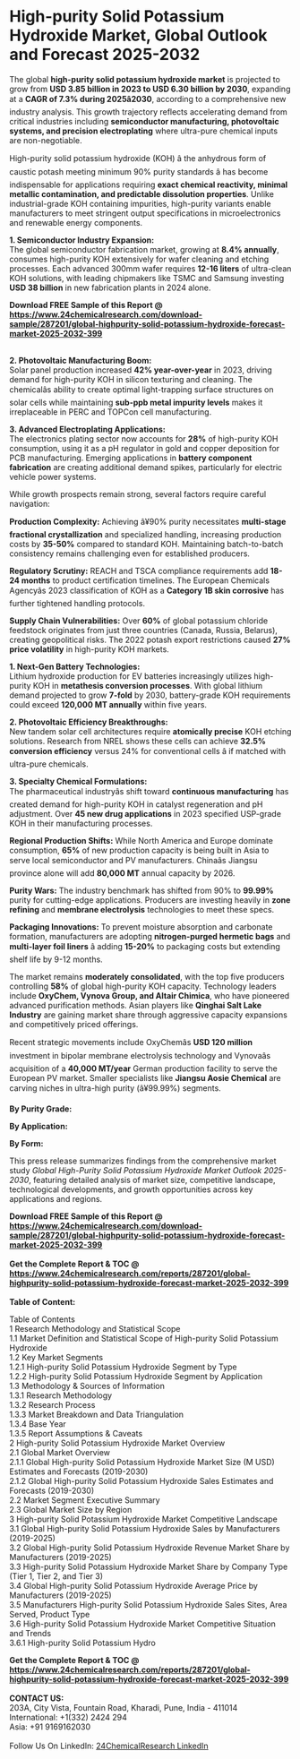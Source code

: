 <h1>High-purity Solid Potassium Hydroxide Market, Global Outlook and Forecast 2025-2032</h1><p>The global <strong>high-purity solid potassium hydroxide market</strong> is projected to grow from <strong>USD 3.85 billion in 2023 to USD 6.30 billion by 2030</strong>, expanding at a <strong>CAGR of 7.3% during 2025â2030</strong>, according to a comprehensive new industry analysis. This growth trajectory reflects accelerating demand from critical industries including <strong>semiconductor manufacturing, photovoltaic systems, and precision electroplating</strong> where ultra-pure chemical inputs are non-negotiable.</p><p>High-purity solid potassium hydroxide (KOH) â the anhydrous form of caustic potash meeting minimum 90% purity standards â has become indispensable for applications requiring <strong>exact chemical reactivity, minimal metallic contamination, and predictable dissolution properties</strong>. Unlike industrial-grade KOH containing impurities, high-purity variants enable manufacturers to meet stringent output specifications in microelectronics and renewable energy components.</p><p><strong>1. Semiconductor Industry Expansion:</strong><br>
The global semiconductor fabrication market, growing at <strong>8.4% annually</strong>, consumes high-purity KOH extensively for wafer cleaning and etching processes. Each advanced 300mm wafer requires <strong>12-16 liters</strong> of ultra-clean KOH solutions, with leading chipmakers like TSMC and Samsung investing <strong>USD 38 billion</strong> in new fabrication plants in 2024 alone.</p><div><b>Download FREE Sample of this Report @ 
            <a href="https://www.24chemicalresearch.com/download-sample/287201/global-highpurity-solid-potassium-hydroxide-forecast-market-2025-2032-399">
            https://www.24chemicalresearch.com/download-sample/287201/global-highpurity-solid-potassium-hydroxide-forecast-market-2025-2032-399</a></b></div><br><p><strong>2. Photovoltaic Manufacturing Boom:</strong><br>
Solar panel production increased <strong>42% year-over-year</strong> in 2023, driving demand for high-purity KOH in silicon texturing and cleaning. The chemicalâs ability to create optimal light-trapping surface structures on solar cells while maintaining <strong>sub-ppb metal impurity levels</strong> makes it irreplaceable in PERC and TOPCon cell manufacturing.</p><p><strong>3. Advanced Electroplating Applications:</strong><br>
The electronics plating sector now accounts for <strong>28%</strong> of high-purity KOH consumption, using it as a pH regulator in gold and copper deposition for PCB manufacturing. Emerging applications in <strong>battery component fabrication</strong> are creating additional demand spikes, particularly for electric vehicle power systems.</p><p>While growth prospects remain strong, several factors require careful navigation:</p><p><strong>Production Complexity:</strong> Achieving â¥90% purity necessitates <strong>multi-stage fractional crystallization</strong> and specialized handling, increasing production costs by <strong>35-50%</strong> compared to standard KOH. Maintaining batch-to-batch consistency remains challenging even for established producers.</p><p><strong>Regulatory Scrutiny:</strong> REACH and TSCA compliance requirements add <strong>18-24 months</strong> to product certification timelines. The European Chemicals Agencyâs 2023 classification of KOH as a <strong>Category 1B skin corrosive</strong> has further tightened handling protocols.</p><p><strong>Supply Chain Vulnerabilities:</strong> Over <strong>60%</strong> of global potassium chloride feedstock originates from just three countries (Canada, Russia, Belarus), creating geopolitical risks. The 2022 potash export restrictions caused <strong>27% price volatility</strong> in high-purity KOH markets.</p><p><strong>1. Next-Gen Battery Technologies:</strong><br>
Lithium hydroxide production for EV batteries increasingly utilizes high-purity KOH in <strong>metathesis conversion processes</strong>. With global lithium demand projected to grow <strong>7-fold</strong> by 2030, battery-grade KOH requirements could exceed <strong>120,000 MT annually</strong> within five years.</p><p><strong>2. Photovoltaic Efficiency Breakthroughs:</strong><br>
New tandem solar cell architectures require <strong>atomically precise</strong> KOH etching solutions. Research from NREL shows these cells can achieve <strong>32.5% conversion efficiency</strong> versus 24% for conventional cells â if matched with ultra-pure chemicals.</p><p><strong>3. Specialty Chemical Formulations:</strong><br>
The pharmaceutical industryâs shift toward <strong>continuous manufacturing</strong> has created demand for high-purity KOH in catalyst regeneration and pH adjustment. Over <strong>45 new drug applications</strong> in 2023 specified USP-grade KOH in their manufacturing processes.</p><p><strong>Regional Production Shifts:</strong> While North America and Europe dominate consumption, <strong>65%</strong> of new production capacity is being built in Asia to serve local semiconductor and PV manufacturers. Chinaâs Jiangsu province alone will add <strong>80,000 MT</strong> annual capacity by 2026.</p><p><strong>Purity Wars:</strong> The industry benchmark has shifted from 90% to <strong>99.99%</strong> purity for cutting-edge applications. Producers are investing heavily in <strong>zone refining</strong> and <strong>membrane electrolysis</strong> technologies to meet these specs.</p><p><strong>Packaging Innovations:</strong> To prevent moisture absorption and carbonate formation, manufacturers are adopting <strong>nitrogen-purged hermetic bags</strong> and <strong>multi-layer foil liners</strong> â adding <strong>15-20%</strong> to packaging costs but extending shelf life by 9-12 months.</p><p>The market remains <strong>moderately consolidated</strong>, with the top five producers controlling <strong>58%</strong> of global high-purity KOH capacity. Technology leaders include <strong>OxyChem, Vynova Group, and Altair Chimica</strong>, who have pioneered advanced purification methods. Asian players like <strong>Qinghai Salt Lake Industry</strong> are gaining market share through aggressive capacity expansions and competitively priced offerings.</p><p>Recent strategic movements include OxyChemâs <strong>USD 120 million</strong> investment in bipolar membrane electrolysis technology and Vynovaâs acquisition of a <strong>40,000 MT/year</strong> German production facility to serve the European PV market. Smaller specialists like <strong>Jiangsu Aosie Chemical</strong> are carving niches in ultra-high purity (â¥99.99%) segments.</p><p><strong>By Purity Grade:</strong></p><p><strong>By Application:</strong></p><p><strong>By Form:</strong></p><p>This press release summarizes findings from the comprehensive market study <em>Global High-Purity Solid Potassium Hydroxide Market Outlook 2025-2030</em>, featuring detailed analysis of market size, competitive landscape, technological developments, and growth opportunities across key applications and regions.</p><div><b>Download FREE Sample of this Report @ 
            <a href="https://www.24chemicalresearch.com/download-sample/287201/global-highpurity-solid-potassium-hydroxide-forecast-market-2025-2032-399">
            https://www.24chemicalresearch.com/download-sample/287201/global-highpurity-solid-potassium-hydroxide-forecast-market-2025-2032-399</a></b></div><br><div><b>Get the Complete Report & TOC @ 
            <a href="https://www.24chemicalresearch.com/reports/287201/global-highpurity-solid-potassium-hydroxide-forecast-market-2025-2032-399">
            https://www.24chemicalresearch.com/reports/287201/global-highpurity-solid-potassium-hydroxide-forecast-market-2025-2032-399</a></b></div><br>
            <b>Table of Content:</b><p>Table of Contents<br />
1 Research Methodology and Statistical Scope<br />
1.1 Market Definition and Statistical Scope of High-purity Solid Potassium Hydroxide<br />
1.2 Key Market Segments<br />
1.2.1 High-purity Solid Potassium Hydroxide Segment by Type<br />
1.2.2 High-purity Solid Potassium Hydroxide Segment by Application<br />
1.3 Methodology & Sources of Information<br />
1.3.1 Research Methodology<br />
1.3.2 Research Process<br />
1.3.3 Market Breakdown and Data Triangulation<br />
1.3.4 Base Year<br />
1.3.5 Report Assumptions & Caveats<br />
2 High-purity Solid Potassium Hydroxide Market Overview<br />
2.1 Global Market Overview<br />
2.1.1 Global High-purity Solid Potassium Hydroxide Market Size (M USD) Estimates and Forecasts (2019-2030)<br />
2.1.2 Global High-purity Solid Potassium Hydroxide Sales Estimates and Forecasts (2019-2030)<br />
2.2 Market Segment Executive Summary<br />
2.3 Global Market Size by Region<br />
3 High-purity Solid Potassium Hydroxide Market Competitive Landscape<br />
3.1 Global High-purity Solid Potassium Hydroxide Sales by Manufacturers (2019-2025)<br />
3.2 Global High-purity Solid Potassium Hydroxide Revenue Market Share by Manufacturers (2019-2025)<br />
3.3 High-purity Solid Potassium Hydroxide Market Share by Company Type (Tier 1, Tier 2, and Tier 3)<br />
3.4 Global High-purity Solid Potassium Hydroxide Average Price by Manufacturers (2019-2025)<br />
3.5 Manufacturers High-purity Solid Potassium Hydroxide Sales Sites, Area Served, Product Type<br />
3.6 High-purity Solid Potassium Hydroxide Market Competitive Situation and Trends<br />
3.6.1 High-purity Solid Potassium Hydro</p><div><b>Get the Complete Report & TOC @ 
            <a href="https://www.24chemicalresearch.com/reports/287201/global-highpurity-solid-potassium-hydroxide-forecast-market-2025-2032-399">
            https://www.24chemicalresearch.com/reports/287201/global-highpurity-solid-potassium-hydroxide-forecast-market-2025-2032-399</a></b></div><br><b>CONTACT US:</b><br>
            203A, City Vista, Fountain Road, Kharadi, Pune, India - 411014<br>
            International: +1(332) 2424 294<br>
            Asia: +91 9169162030 <br><br>
            Follow Us On LinkedIn: <a href="https://www.linkedin.com/company/24chemicalresearch/">24ChemicalResearch LinkedIn</a>